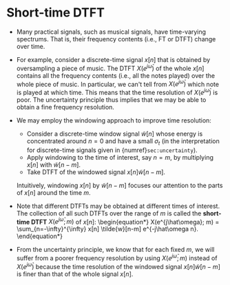 # Short-time DTFT

* Many practical signals, such as musical signals, have time-varying
  spectrums. That is, their frequency contents (i.e., FT or DTFT)
  change over time. 

* For example, consider a discrete-time signal $x[n]$ that is obtained
  by oversampling a piece of music. The DTFT $X(e^{j\hat\omega})$ of
  the whole $x[n]$ contains all the frequency contents (i.e., all the
  notes played) over the whole piece of music.  In particular, we
  can't tell from $X(e^{j\hat\omega})$ which note is played at which
  time. This means that the time resolution of $X(e^{j\hat\omega})$ is
  poor. The uncertainty principle thus implies that we may be able to
  obtain a fine frequency resolution.

* We may employ the windowing approach to improve time
  resolution: 
  - Consider a discrete-time window signal $\tilde{w}[n]$ whose energy
    is concentrated around $n=0$ and have a small $\sigma_t$ (in the
    interpretation for discrete-time signals given in
    {numref}`sec:uncertainty`).
  - Apply windowing to the time of interest, say $n=m$, by multiplying
    $x[n]$ with $\tilde{w}[n-m]$.
  - Take DTFT of the windowed signal $x[n] \tilde{w}[n-m]$.
  
  Intuitively, windowing $x[n]$ by $\tilde{w}[n-m]$ focuses our
  attention to the parts of $x[n]$ around the time $m$.

* Note that different DTFTs may be obtained at different times of
  interest. The collection of all such DTFTs over the range of $m$ is
  called the **short-time DTFT** $X(e^{j\hat\omega}; m)$ of $x[n]$:
  \begin{equation*}
  X(e^{j\hat\omega}; m) = \sum_{n=-\infty}^{\infty} x[n]
  \tilde{w}[n-m] e^{-j\hat\omega n}.
  \end{equation*}

* From the uncertainty principle, we know that for each fixed $m$, we
  will suffer from a poorer frequency resolution by using
  $X(e^{j\hat\omega}; m)$ instead of $X(e^{j\hat\omega})$ because the
  time resolution of the windowed signal $x[n] \tilde{w}[n-m]$ is
  finer than that of the whole signal $x[n]$.
